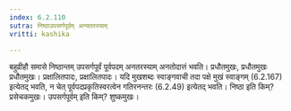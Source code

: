 ```yaml
---
index: 6.2.110
sutra: निष्ठाउपसर्गपूर्वम् अन्यतरस्याम्
vritti: kashika

---
```

बहुव्रीहौ समासे निष्ठान्तम् उपसर्गपूर्वं पूर्वपदम् अनतरस्याम् अनतोदात्तं भवति। प्रधौतमुखः, प्रधौतमुखः प्रधौतमुखः। प्रक्षालितपादः, प्रक्षालितपादः। यदि मुखशब्दः स्वाङ्गवाची तदा पक्षे मुखं स्वाङ्गम् (6.2.167) इत्येतद् भवति, न चेत् पूर्वपदप्रकृतिस्वरत्वेन गतिरनन्तरः (6.2.49) इत्येतद् भवति। निष्ठा इति किम्? प्रसेचकमुखः। उपसर्गपूर्वम् इति किम्? शुष्कमुखः।